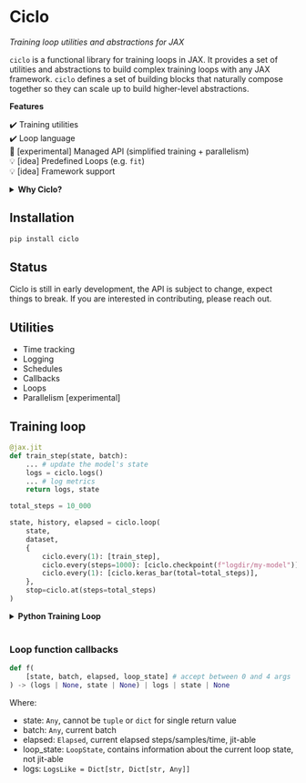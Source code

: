 # Ciclo
_Training loop utilities and abstractions for JAX_

`ciclo` is a functional library for training loops in JAX. It provides a set of utilities and abstractions to build complex training loops with any JAX framework. `ciclo` defines a set of building blocks that naturally compose together so they can scale up to build higher-level abstractions.

**Features**

✔️ Training utilities <br>
✔️ Loop language <br>
🧪 [experimental] Managed API (simplified training + parallelism) <br>
💡 [idea] Predefined Loops (e.g. `fit`) <br>
💡 [idea] Framework support <br>

<details><summary><b>Why Ciclo?</b></summary>


- In JAX functions are first-class citizens, instead of monolithic classes like `Model` or `Trainer` in other frameworks, there is a lot of benefit in a functional API for the training interface as well.<br>
- The JAX community is very focused on research, and as such there is a lot of interest in flexibility and control over the training loop. For this reason, `ciclo` provides some basic utilities and lets the user choose their desired level of abstraction.<br>
- Choosing the wrong abstractions can often break a framework, when this happens users often abandone the framework altogether. `ciclo` tries to avoid this by providing a set of utilities than can stand on their own so they can be useful even if the user decides to build their own training loop, but allows them to compose together and be used with ever increasing levels of abstraction. Ideally in the future a user should be able to pick anything from a Keras-like simplified experience to defining their own loops, or just coding the training loop manually and still have a good experience.<br><br>


<b>Comparison with other libraries</b><br><br>

- What about Elegy? Ciclo can be seen as the next version of Elegy that is built with better foundations. While Elegy started with a very rigid high-level API and gradually added more flexibility, Ciclo starts with low-level utilities and gradually adds more abstraction.<br>
- What about `clu`? Ciclo took from inspiration from `clu` and rather than compete with it, Ciclo aims to complement it. At the lowest level they both compose by virtue of just providing utilities that work with JAX, however, whenever possible Ciclo's abstractions provide support for `clu`'s utilities e.g. `loop` supports `clu`'s `PeriodicAction`s.<br>

</details>

## Installation

```bash
pip install ciclo
```

## Status
Ciclo is still in early development, the API is subject to change, expect things to break. If you are interested in contributing, please reach out.
  
## Utilities

* Time tracking
* Logging
* Schedules
* Callbacks
* Loops
* Parallelism [experimental]

## Training loop
```python
@jax.jit
def train_step(state, batch):
    ... # update the model's state
    logs = ciclo.logs()
    ... # log metrics
    return logs, state

total_steps = 10_000

state, history, elapsed = ciclo.loop(
    state,
    dataset,
    {
        ciclo.every(1): [train_step],
        ciclo.every(steps=1000): [ciclo.checkpoint(f"logdir/my-model")],
        ciclo.every(1): [ciclo.keras_bar(total=total_steps)],
    },
    stop=ciclo.at(steps=total_steps)
)
```
<details><summary><b>Python Training Loop</b></summary>

```python
total_steps = 10_000
call_checkpoint = ciclo.every(steps=1000)
checkpoint = ciclo.checkpoint(f"logdir/my-model")
keras_bar = ciclo.keras_bar(total=total_steps)
end_period = ciclo.at(steps=total_steps)
history = ciclo.history()

for elapsed, batch in ciclo.elapse(dataset):
    logs = ciclo.logs()
    logs.updates, state = train_step(state, batch)
    
    if call_checkpoint(elapsed):
        checkpoint(elapsed, state)
    
    keras_bar(elapsed, logs)
    history.commit(elapsed, logs)
    if elapsed >= end_period:
        break
```

</details><br>


### Loop function callbacks
  
```python
def f(
    [state, batch, elapsed, loop_state] # accept between 0 and 4 args
) -> (logs | None, state | None) | logs | state | None
```
Where:

* state: `Any`, cannot be `tuple` or `dict` for single return value
* batch: `Any`, current batch
* elapsed: `Elapsed`, current elapsed steps/samples/time, jit-able
* loop_state: `LoopState`, contains information about the current loop state, not jit-able
* logs: `LogsLike = Dict[str, Dict[str, Any]]`
